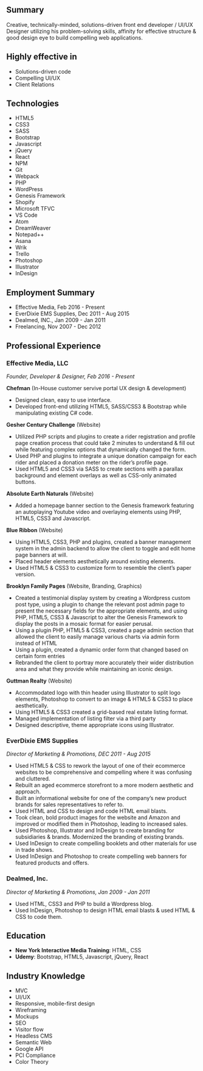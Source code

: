 ## Summary

Creative, technically-minded, solutions-driven front end developer / UI/UX Designer utilizing his problem-solving skills, affinity for effective structure & good design eye to build compelling web applications.

## Highly effective in

- Solutions-driven code
- Compelling UI/UX
- Client Relations

## Technologies

- HTML5
- CSS3
- SASS
- Bootstrap
- Javascript
- jQuery
- React
- NPM
- Git
- Webpack
- PHP
- WordPress
- Genesis Framework
- Shopify
- Microsoft TFVC
- VS Code
- Atom
- DreamWeaver
- Notepad++
- Asana
- Wrik
- Trello
- Photoshop
- Illustrator
- InDesign

## Employment Summary

- Effective Media, Feb 2016 - Present
- EverDixie EMS Supplies, Dec 2011 - Aug 2015
- Dealmed, INC., Jan 2009 - Jan 2011
- Freelancing, Nov 2007 - Dec 2012

## Professional Experience

### Effective Media, LLC

_Founder, Developer & Designer, Feb 2016 - Present_

**Chefman** (In-House customer servive portal UX design & development)

- Designed clean, easy to use interface.
- Developed front-end utilizing HTML5, SASS/CSS3 & Bootstrap while manipulating existing C# code.

**Gesher Century Challenge** (Website)

- Utilized PHP scripts and plugins to create a  rider registration and profile page creation process that could take 2 minutes to understand & fill out while featuring complex options that dynamically changed the form.
- Used PHP and plugins to integrate a unique donation campaign for each rider and placed a donation meter on the rider’s profile page.
- Used HTML5 and CSS3 via SASS to create sections with a parallax background and element overlays as well as CSS-only animated buttons.

**Absolute Earth Naturals** (Website)

- Added a homepage banner section to the Genesis framework featuring an autoplaying Youtube video and overlaying elements using PHP, HTML5, CSS3 and Javascript.

**Blue Ribbon** (Website)

- Using HTML5, CSS3, PHP and plugins, created a banner management system in the admin backend to allow the client to toggle and edit home page banners at will.
- Placed header elements aesthetically around existing elements.
- Used HTML5 & CSS3 to customize form to resemble the client’s paper version.

**Brooklyn Family Pages** (Website, Branding, Graphics)

- Created a testimonial display system by creating a Wordpress custom post type, using a plugin to change the relevant post admin page to present the necessary fields for the appropriate elements, and using PHP, HTML5, CSS3 & Javascript to alter the Genesis Framework to display the posts in a mosaic format for easier perusal.
- Using a plugin PHP, HTML5 & CSS3, created a page admin section that allowed the client to easily manage various charts via admin form instead of HTML
- Using a plugin, created a dynamic order form that changed based on certain form entries
- Rebranded the client to portray more accurately their wider distribution area and what they provide while maintaining an iconic design.

**Guttman Realty** (Website)

- Accommodated logo with thin header using Illustrator to split logo elements, Photoshop to convert to an image & HTML5 & CSS3 to place aesthetically.
- Using HTML5 & CSS3 created a grid-based real estate listing format.
- Managed implementation of listing filter via a third party
- Designed descriptive, theme appropriate icons using Illustrator.

### EverDixie EMS Supplies

_Director of Marketing & Promotions, DEC 2011 - Aug 2015_


- Used HTML5 & CSS to rework the layout of one of their ecommerce websites to be comprehensive and compelling where it was confusing and cluttered.
- Rebuilt an aged ecommerce storefront to a more modern aesthetic and approach.
- Built an informational website for one of the company’s new product brands for sales representatives to refer to.
- Used HTML and CSS to design and code HTML email blasts.
- Took clean, bold product images for the website and Amazon and improved or modified them in Photoshop, leading to increased sales.
- Used Photoshop, Illustrator and InDesign to create branding for subsidiaries & brands. Modernized the branding of existing brands.
- Used InDesign to create compelling booklets and other materials for use in trade shows.
- Used InDesign and Photoshop to create compelling web banners for featured products and offers. 

### Dealmed, Inc.

_Director of Marketing & Promotions, Jan 2009 - Jan 2011_

- Used HTML, CSS3 and PHP to build a Wordpress blog.
- Used InDesign, Photoshop to design HTML email blasts & used HTML & CSS to code them.

## Education

- **New York Interactive Media Training**: HTML, CSS
- **Udemy**: Bootstrap, HTML5, Javascript, jQuery, React

## Industry Knowledge

- MVC
- UI/UX
- Responsive, mobile-first design
- Wireframing
- Mockups
- SEO
- Visitor flow
- Headless CMS
- Semantic Web
- Google API
- PCI Compliance
- Color Theory